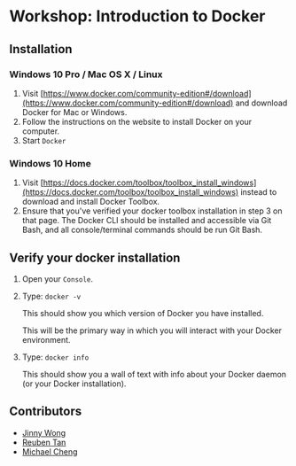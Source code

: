# Workshop: Introduction to Docker

## Installation

### Windows 10 Pro / Mac OS X / Linux ###
1. Visit [https://www.docker.com/community-edition#/download](https://www.docker.com/community-edition#/download) and download Docker for Mac or Windows.
2. Follow the instructions on the website to install Docker on your computer.
3. Start `Docker`

### Windows 10 Home ###
1. Visit [https://docs.docker.com/toolbox/toolbox_install_windows](https://docs.docker.com/toolbox/toolbox_install_windows) instead to download and install Docker Toolbox.
2. Ensure that you've verified your docker toolbox installation in step 3 on that page. The Docker CLI should be installed and accessible via Git Bash, and all console/terminal commands should be run Git Bash.

## Verify your docker installation

1. Open your `Console`.

2. Type: `docker -v`

	This should show you which version of Docker you have installed.

	This will be the primary way in which you will interact with your Docker environment.

3. Type: `docker info`

	This should show you a wall of text with info about your Docker daemon (or your Docker installation).
	

## Contributors

- [Jinny Wong](https://github.com/shujin)
- [Reuben Tan](https://github.com/natnebuer)
- [Michael Cheng](https://github.com//miccheng)